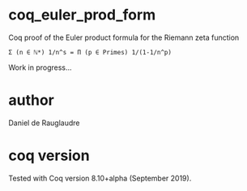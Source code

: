 # coq_euler_prod_form
Coq proof of the Euler product formula for the Riemann zeta function

    Σ (n ∈ ℕ*) 1/n^s = Π (p ∈ Primes) 1/(1-1/n^p)

Work in progress...

# author
Daniel de Rauglaudre

# coq version
Tested with Coq version 8.10+alpha (September 2019).
